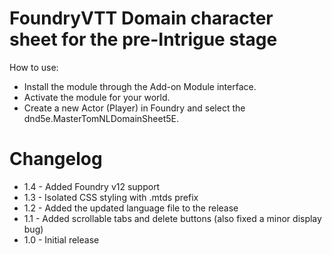 # FoundryVTT Domain character sheet for the pre-Intrigue stage
How to use:
* Install the module through the Add-on Module interface.
* Activate the module for your world.
* Create a new Actor (Player) in Foundry and select the dnd5e.MasterTomNLDomainSheet5E.

# Changelog
* 1.4 - Added Foundry v12 support
* 1.3 - Isolated CSS styling with .mtds prefix
* 1.2 - Added the updated language file to the release
* 1.1 - Added scrollable tabs and delete buttons (also fixed a minor display bug)
* 1.0 - Initial release
